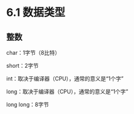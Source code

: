 # 6.1 数据类型

## 整数

char：1字节（8比特）

short：2字节

int：取决于编译器（CPU），通常的意义是“1个字”

long：取决于编译器（CPU），通常的意义是“1个字”

long long：8字节

